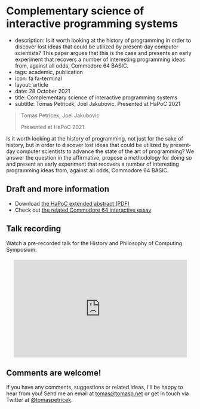# Complementary science of interactive programming systems

 - description: Is it worth looking at the history of programming in order to discover lost
     ideas that could be utilized by present-day computer scientists? This paper argues that this
     is the case and presents an early experiment that recovers a number of interesting programming
     ideas from, against all odds, Commodore 64 BASIC.
 - tags: academic, publication
 - icon: fa fa-terminal
 - layout: article
 - date: 28 October 2021
 - title: Complementary science of interactive programming systems
 - subtitle: Tomas Petricek, Joel Jakubovic. Presented at HaPoC 2021


> Tomas Petricek, Joel Jakubovic
>
> Presented at HaPoC 2021.

Is it worth looking at the history of programming, not just for the sake of history, but in order
to discover lost ideas that could be utilized by present-day computer scientists to advance the
state of the art of programming? We answer the question in the affirmative, propose a methodology
for doing so and present an early experiment that recovers a number of interesting programming
ideas from, against all odds, Commodore 64 BASIC.

## Draft and more information

 - Download [the HaPoC extended abstract (PDF)](hapoc-2021.pdf)
 - Check out [the related Commodore 64 interactive essay](http://tomasp.net/commodore64)

## Talk recording
Watch a pre-recorded talk for the History and Philosophy of Computing Symposium:

<div style="padding:5px 20px 0px 20px;position:relative;">
<div style="padding:56.25% 0 0 0;position:relative;"><iframe src="https://player.vimeo.com/video/669588847?h=dbbcad3c1d&amp;badge=0&amp;autopause=0&amp;player_id=0&amp;app_id=58479" frameborder="0" allow="autoplay; fullscreen; picture-in-picture" allowfullscreen style="position:absolute;top:0;left:0;width:100%;height:100%;" title="Complementary science of interactive programming systems (HaPoC 2021)"></iframe></div><script src="https://player.vimeo.com/api/player.js"></script>
</div>

## Comments are welcome!

If you have any comments, suggestions or related ideas, I'll be happy to
hear from you! Send me an email at [tomas@tomasp.net](mailto:tomas@tomasp.net)
or get in touch via Twitter at [@tomaspetricek](http://twitter.com/tomaspetricek).
